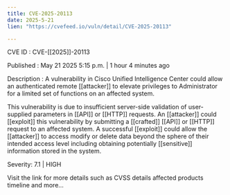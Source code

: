 ```yaml
---
title: CVE-2025-20113
date: 2025-5-21
lien: "https://cvefeed.io/vuln/detail/CVE-2025-20113"

---
```


CVE ID : CVE-[[2025]]-20113

Published :  May 21
2025
5:15 p.m. | 1 hour
4 minutes ago

Description : A vulnerability in Cisco Unified Intelligence Center could allow an authenticated
remote [[attacker]] to elevate privileges to Administrator for a limited set of functions on an affected system.

This vulnerability is due to insufficient server-side validation of user-supplied parameters in [[API]] or [[HTTP]] requests. An [[attacker]] could [[exploit]] this vulnerability by submitting a [[crafted]] [[API]] or [[HTTP]] request to an affected system. A successful [[exploit]] could allow the [[attacker]] to access
modify
or delete data beyond the sphere of their intended access level
including obtaining potentially [[sensitive]] information stored in the system.

Severity: 7.1 | HIGH

Visit the link for more details
such as CVSS details
affected products
timeline
and more...
